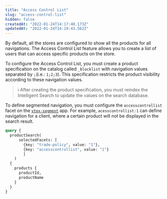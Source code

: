 ```yaml
---
title: "Access Control List"
slug: "access-control-list"
hidden: false
createdAt: "2022-01-24T14:17:40.173Z"
updatedAt: "2022-01-24T14:19:43.562Z"
---
```

By default, all the stores are configured to show all the products for all navigations. The Access Control List feature allows you to create a list of users that can access specific products on the store.
 
To configure the Access Control List, you must create a product specification on the catalog called `_blocklist` with navigation values separated by `;`(i.e.: `1;2;3`). This specification restricts the product visibility according to these navigation values.

>ℹ After creating the product specification, you must reindex the Intelligent Search to update the values on the search database.

To define segmented navigation, you must configure the `accesscontrollist` facet on the [`vtex-segment`](https://developers.vtex.com/docs/guides/vtex-io-documentation-segmenting-the-search-result) app. For example, `acesscontrollist:1` can define navigation for a client, where a certain product will not be displayed in the search result.
 
 
```graphql
query {
  productSearch(
      selectedFacets: [
        {key: "trade-policy", value: "1"},
        {key: "accesscontrollist", value: "1"}
        ]
    )
  {
    products {
      productId,
      productName
    }
  }
}
```